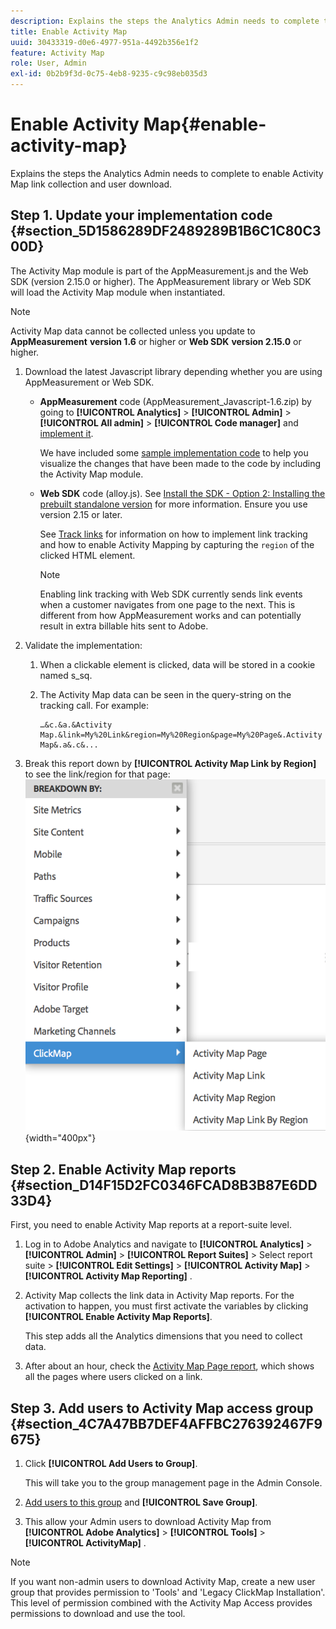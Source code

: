 ```yaml
---
description: Explains the steps the Analytics Admin needs to complete to enable Activity Map link collection and user download.
title: Enable Activity Map
uuid: 30433319-d0e6-4977-951a-4492b356e1f2
feature: Activity Map
role: User, Admin
exl-id: 0b2b9f3d-0c75-4eb8-9235-c9c98eb035d3
---
```

# Enable Activity Map{#enable-activity-map}

Explains the steps the Analytics Admin needs to complete to enable Activity Map link collection and user download.

## Step 1. Update your implementation code {#section_5D1586289DF2489289B1B6C1C80C300D}

The Activity Map module is part of the AppMeasurement.js and the Web SDK (version 2.15.0 or higher).
The AppMeasurement library or Web SDK will load the Activity Map module when instantiated.

>[!NOTE]
>
>Activity Map data cannot be collected unless you update to **AppMeasurement** **version 1.6** or higher or **Web SDK** **version 2.15.0** or higher.


1. Download the latest Javascript library depending whether you are using AppMeasurement or Web SDK.

   -   **AppMeasurement** code (AppMeasurement_Javascript-1.6.zip) by going to  **[!UICONTROL Analytics]** > **[!UICONTROL Admin]** > **[!UICONTROL All admin]** > **[!UICONTROL Code manager]** and [implement it](https://experienceleague.adobe.com/docs/analytics/implementation/js/overview.html).

       We have included some [sample implementation code](/help/analyze/activity-map/activitymap-getting-started/activitymap-getting-started-admins/activitymap-sample-implementation-code.md) to help you visualize the changes that have been made to the code by including the Activity Map module.

   -   **Web SDK** code (alloy.js). See [Install the SDK - Option 2: Installing the prebuilt standalone version](https://experienceleague.adobe.com/docs/experience-platform/edge/fundamentals/installing-the-sdk.html?lang=en#option-2%3A-installing-the-prebuilt-standalone-version) for more information. Ensure you use version 2.15 or later.

       See [Track links](https://experienceleague.adobe.com/docs/experience-platform/edge/data-collection/track-links.html) for information on how to implement link tracking and how to enable Activity Mapping by capturing the `region` of the clicked HTML element.

       >[!NOTE]
       >
       >Enabling link tracking with Web SDK currently sends link events when a customer navigates from one page to the next. This is different from how AppMeasurement works and can potentially result in extra billable hits sent to Adobe.


1. Validate the implementation:

    1. When a clickable element is clicked, data will be stored in a cookie named s_sq.
    1. The Activity Map data can be seen in the query-string on the tracking call. For example:

       ```    
       …&c.&a.&Activity Map.&link=My%20Link&region=My%20Region&page=My%20Page&.Activity Map&.a&.c&...
       ```

1. Break this report down by **[!UICONTROL Activity Map Link by Region]** to see the link/region for that page:  ![](assets/am_breakdown.png){width="400px"}

## Step 2. Enable Activity Map reports {#section_D14F15D2FC0346FCAD8B3B87E6DD33D4}

First, you need to enable Activity Map reports at a report-suite level.

1. Log in to Adobe Analytics and navigate to  **[!UICONTROL Analytics]** > **[!UICONTROL Admin]** > **[!UICONTROL Report Suites]** > Select report suite > **[!UICONTROL Edit Settings]** > **[!UICONTROL Activity Map]** > **[!UICONTROL Activity Map Reporting]** .
1. Activity Map collects the link data in Activity Map reports. For the activation to happen, you must first activate the variables by clicking **[!UICONTROL Enable Activity Map Reports]**.

   This step adds all the Analytics dimensions that you need to collect data.

1. After about an hour, check the [Activity Map Page report](/help/analyze/activity-map/activitymap-reporting-analytics.md), which shows all the pages where users clicked on a link.

## Step 3. Add users to Activity Map access group {#section_4C7A47BB7DEF4AFFBC276392467F9675}

1. Click **[!UICONTROL Add Users to Group]**.

   This will take you to the group management page in the Admin Console.

1. [Add users to this group](https://experienceleague.adobe.com/docs/analytics/admin/user-product-management/user-groups/groups.html) and **[!UICONTROL Save Group]**.

1. This allow your Admin users to download Activity Map from  **[!UICONTROL Adobe Analytics]** > **[!UICONTROL Tools]** > **[!UICONTROL ActivityMap]** .

>[!NOTE]
>
>If you want non-admin users to download Activity Map, create a new user group that provides permission to 'Tools' and 'Legacy ClickMap Installation'. This level of permission combined with the Activity Map Access provides permissions to download and use the tool.
